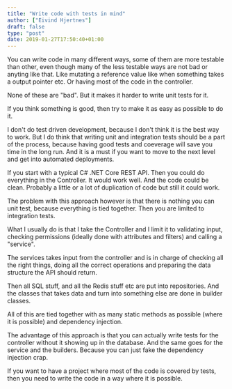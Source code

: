 ```yaml
---
title: "Write code with tests in mind"
author: ["Eivind Hjertnes"]
draft: false
type: "post"
date: 2019-01-27T17:50:40+01:00
---
```


You can write code in many different ways, some of them are more
testable than other, even though many of the less testable ways are not
bad or anyting like that. Like mutating a reference value like when
something takes a output pointer etc. Or having most of the code in the
controller.

None of these are "bad". But it makes it harder to write unit tests for
it.

If you think something is good, then try to make it as easy as possible
to do it.

I don't do test driven development, because I don't think it is the best
way to work. But I do think that writing unit and integration tests
should be a part of the process, because having good tests and coeverage
will save you time in the long run. And it is a must if you want to move
to the next level and get into automated deployments.

If you start with a typical C# .NET Core REST API. Then you could do
everything in the Controller. It would work well. And the code could be
clean. Probably a little or a lot of duplication of code but still it
could work.

The problem with this approach however is that there is nothing you can
unit test, because everything is tied together. Then you are limited to
integration tests.

What I usually do is that I take the Controller and I limit it to
validating input, checking permissions (ideally done with attributes and
filters) and calling a "service".

The services takes input from the controller and is in charge of
checking all the right things, doing all the correct operations and
preparing the data structure the API should return.

Then all SQL stuff, and all the Redis stuff etc are put into
repositories. And the classes that takes data and turn into something
else are done in builder classes.

All of this are tied together with as many static methods as possible
(where it is possible) and dependency injection.

The advantage of this approach is that you can actually write tests for
the controller without it showing up in the database. And the same goes
for the service and the builders. Because you can just fake the
dependency injection crap.

If you want to have a project where most of the code is covered by
tests, then you need to write the code in a way where it is possible.
